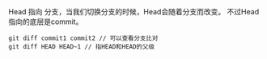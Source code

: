 Head 指向 分支，当我们切换分支的时候，Head会随着分支而改变。
不过Head指向的底层是commit。


``` JS
git diff commit1 commit2 // 可以查看分支比对
git diff HEAD HEAD~1 // 指HEAD和HEAD的父级
```
